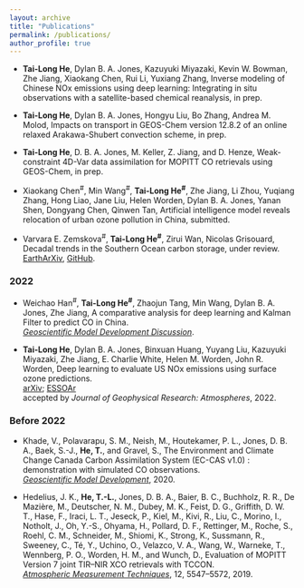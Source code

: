 ```yaml
---
layout: archive
title: "Publications"
permalink: /publications/
author_profile: true
---
```



* **Tai-Long He**, Dylan B. A. Jones, Kazuyuki Miyazaki, Kevin W. Bowman, Zhe Jiang, Xiaokang Chen, Rui Li, Yuxiang Zhang, Inverse modeling of Chinese NOx emissions using deep learning: Integrating in situ observations with a satellite-based chemical reanalysis, in prep. 

* **Tai-Long He**, Dylan B. A. Jones, Hongyu Liu, Bo Zhang,  Andrea M. Molod, Impacts on transport in GEOS-Chem version 12.8.2 of an online relaxed Arakawa-Shubert convection scheme, in prep. 

* **Tai-Long He**, D. B. A. Jones, M. Keller, Z. Jiang, and D. Henze, Weak-constraint 4D-Var data assimilation for MOPITT CO retrievals using GEOS-Chem, in prep. <br />

* Xiaokang Chen<sup>#</sup>, Min Wang<sup>#</sup>, **Tai-Long He<sup>#</sup>**, Zhe Jiang, Li Zhou, Yuqiang Zhang, Hong Liao, Jane Liu, Helen Worden, Dylan B. A. Jones, Yanan Shen, Dongyang Chen, Qinwen Tan, Artificial intelligence model reveals relocation of urban ozone pollution in China, submitted. 

* Varvara E. Zemskova<sup>#</sup>, **Tai-Long He<sup>#</sup>**, Zirui Wan, Nicolas Grisouard, Decadal trends in the Southern Ocean carbon storage, under review. <br />
[EarthArXiv](https://doi.org/10.31223/X52603), [GitHub](https://github.com/tailonghe/Southern_Ocean_Carbon). 


### 2022 


* Weichao Han<sup>#</sup>, **Tai-Long He<sup>#</sup>**, Zhaojun Tang, Min Wang, Dylan B. A. Jones, Zhe Jiang, A comparative analysis for deep learning and Kalman Filter to predict CO in China.<br /> 
[<em>Geoscientific Model Development Discussion</em>](https://gmd.copernicus.org/preprints/gmd-2021-420/).<br />


* **Tai-Long He**, Dylan B. A. Jones, Binxuan Huang, Yuyang Liu, Kazuyuki Miyazaki, Zhe Jiang, E. Charlie White, Helen M. Worden, John R. Worden, Deep learning to evaluate US NOx emissions using surface ozone predictions.<br />
[arXiv](https://arxiv.org/abs/1908.05841); [ESSOAr](https://www.essoar.org/doi/abs/10.1002/essoar.10507761.1) <br />
accepted by <em>Journal of Geophysical Research: Atmospheres</em>, 2022. 

### Before 2022

* Khade, V., Polavarapu, S. M., Neish, M., Houtekamer, P. L., Jones, D. B. A., Baek, S.-J., **He, T.**, and Gravel, S., The Environment and Climate Change Canada Carbon Assimilation System (EC-CAS v1.0) : demonstration with simulated CO observations. <br />
[<em>Geoscientific Model Development</em>](https://gmd.copernicus.org/preprints/gmd-2020-219/), 2020.

* Hedelius, J. K., **He, T.-L.**, Jones, D. B. A., Baier, B. C., Buchholz, R. R., De Mazière, M., Deutscher, N. M., Dubey, M. K., Feist, D. G., Griffith, D. W. T., Hase, F., Iraci, L. T., Jeseck, P., Kiel, M., Kivi, R., Liu, C., Morino, I., Notholt, J., Oh, Y.-S., Ohyama, H., Pollard, D. F., Rettinger, M., Roche, S., Roehl, C. M., Schneider, M., Shiomi, K., Strong, K., Sussmann, R., Sweeney, C., Té, Y., Uchino, O., Velazco, V. A., Wang, W., Warneke, T., Wennberg, P. O., Worden, H. M., and Wunch, D., Evaluation of MOPITT Version 7 joint TIR–NIR XCO retrievals with TCCON. <br />
[<em>Atmospheric Measurement Techniques</em>](https://doi.org/10.5194/amt-12-5547-2019), 12, 5547–5572, 2019.




<!--- <h3><em>You can also find my articles on <u><a href="https://scholar.google.com/citations?user=rfFLRuQAAAAJ&hl=en">my Google Scholar profile</a>.</u></em></h3> --->

